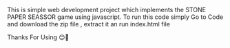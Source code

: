 This is simple web development project which implements the STONE PAPER SEASSOR game using javascript.
To run this code simply Go to Code and download the zip file , extract it an run index.html file 

Thanks For Using 😊🙏

